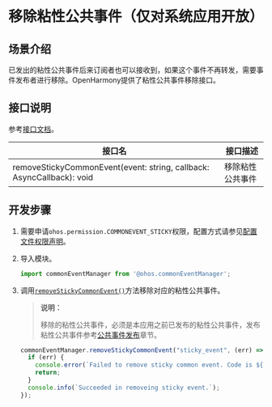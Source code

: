 # 移除粘性公共事件（仅对系统应用开放）


## 场景介绍

已发出的粘性公共事件后来订阅者也可以接收到，如果这个事件不再转发，需要事件发布者进行移除。OpenHarmony提供了粘性公共事件移除接口。

## 接口说明

参考[接口文档](../reference/apis/js-apis-commonEventManager.md)。

| 接口名 | 接口描述 |
| -------- | -------- |
| removeStickyCommonEvent(event: string, callback: AsyncCallback<void>): void | 移除粘性公共事件 |


## 开发步骤

1. 需要申请`ohos.permission.COMMONEVENT_STICKY`权限，配置方式请参见[配置文件权限声明](typora://app/security/accesstoken-guidelines.md#配置文件权限声明)。

2. 导入模块。

   ```ts
   import commonEventManager from '@ohos.commonEventManager';
   ```

3. 调用[`removeStickyCommonEvent()`](../reference/apis/js-apis-commonEventManager.md#commoneventmanagerremovestickycommonevent10)方法移除对应的粘性公共事件。

   > **说明：**
   >
   > 移除的粘性公共事件，必须是本应用之前已发布的粘性公共事件，发布粘性公共事件参考[公共事件发布](common-event-publish.md)章节。

   ```ts
   commonEventManager.removeStickyCommonEvent("sticky_event", (err) => { // sticky_event粘性公共事件名
     if (err) {
       console.error(`Failed to remove sticky common event. Code is ${err.code}, message is ${err.message}`);
       return;
     }
     console.info(`Succeeded in removeing sticky event.`);
   });
   ```


